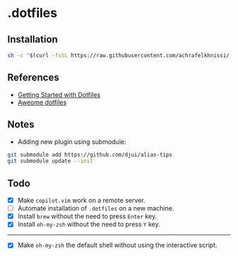 # .dotfiles

## Installation
```bash
sh -c "$(curl -fsSL https://raw.githubusercontent.com/achrafelkhnissi/.dotfiles/main/install.sh)"
```

## References
- [Getting Started with Dotfiles](https://driesvints.com/blog/getting-started-with-dotfiles/)
- [Aweome dotfiles](https://project-awesome.org/webpro/awesome-dotfiles)


## Notes
- Adding new plugin using submodule:
```bash
git submodule add https://github.com/djui/alias-tips
git submodule update --init
```

## Todo
- [x] Make `copilot.vim` work on a remote server.
- [ ] Automate installation of `.dotfiles` on a new machine.
- [x] Install `brew` without the need to press `Enter` key.
- [x] Install `oh-my-zsh` without the need to press `Y` key.
---       
- [x] Make `oh-my-zsh` the default shell without using the interactive script.
